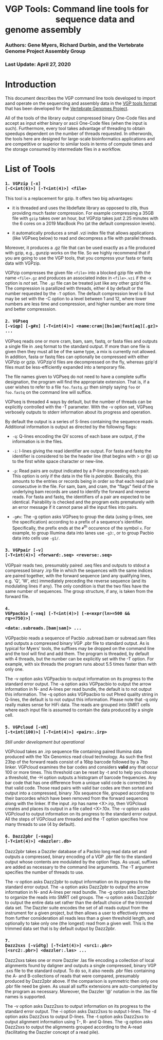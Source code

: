 
# VGP Tools: Command line tools for <br>&nbsp;&nbsp;&nbsp;&nbsp;&nbsp;&nbsp;&nbsp;&nbsp;&nbsp;&nbsp;&nbsp;&nbsp;&nbsp;&nbsp;&nbsp;&nbsp;&nbsp;&nbsp;&nbsp;&nbsp;&nbsp;&nbsp;&nbsp;&nbsp; sequence data and genome assembly

### Authors:  Gene Myers, Richard Durbin, and the Vertebrate Genome Project Assembly Group
### Last Update: April 27, 2020

# Introduction

This document describes the VGP command line tools developed to
import aand operate on the
sequencing and assembly data in the [VGP tools format](file://VGP-assembly-schema.md)
that has been developed for the
[Vertebrate Genomes Project](http://www.vertebrategenomes.org).

All of the tools of the library output compressed binary One-Code files and accept as input either binary or ascii One-Code files (when the input is such).  Furthermore,
every tool takes advantage of threading to obtain speedups dependent on the number
of threads requested.  In otherwords, the tools here are designed for large-scale
bioinformatics applications and are competitive or superior to similar tools in terms of compute times and the storage consumed by intermediate files in a workflow.

# List of Tools

### <code>1. VGPzip [-x] [-C\<int(6)\>] [-T\<int(4)\>] \<file\></code>

This tool is a replacement for gzip.  It offers two big advantages:

* it is threaded and uses the libdeflate library as opposed to zlib, thus
providing much faster compression.  For example compressing a 35GB file
with ```gzip``` takes over an hour, but VGPzip takes just 2.25 minutes with the 6 cores
on a 2019 MacBook Pro (at the default compression levels).

* it automatically produces a small .vzi index file that allows applications
(like VGPseq below) to read and decompress a file with parallel threads.

Moreover, it produces a .gz file that can be used exactly as a file produced with gzip,
e.g., gunzip works on the file.  So we highly recommend that if you are going to use
the VGP tools, that you compress your fasta or fastq data with VGPzip.

VGPzip compresses the given file ```<file>``` into a blocked gzip file with the name ```<file>.gz``` and
produces an associated index in ```<file>.vzi``` if the -x option is *not* set.  The ```.gz``` file can be treated just like any other gzip'd file.  The compression is parallized with threads,
either 4 by default or the number requested by the ```-T``` option.  The default compression level is 6 but may
be set with the -C option to a level between 1 and 12, where lower numbers are less time and compression, and higher
number are more time and better compresssion.

### <code>2. VGPseq [-viqp] [-g#x] [-T\<int(4)\>] \<name:cram|[bs]am|fast[aq][.gz]> ...</code>

VGPseq reads one or more cram, bam, sam, fastq, or fasta files and outputs a single file in .seq format to the standard output.
If more than one file is given then they must all be of the same type, a mix is currently not allowed.  In addition, fasta or
fastq files can optionally be compressed with either VGPzip or gzip.  VGPzip'd files are decompressed on the fly, whereas gzip'd
files must be less-efficiently expanded into a temporary file.

The file names given to VGPseq do not need to have a complete suffix designation, the
program will find the appropriate extension.  That is, if a user wishes to refer to a
file ```foo.fastq.gz``` then simply saying ```foo``` or ```foo.fastq``` on the command
line will suffice.

VGPseq is threaded 4 ways by default, but the number of threads can be explicitly
controlled with the -T parameter.  With the -v option set, VGPseq verbosely outputs to
stderr information about its progress and operation.

By default the output is a series of S-lines containing the sequence reads.  Additional
information is output as directed by the following flags:

* ```-q```: Q-lines encoding the QV scores of each base are output, *if* the information is in the files.

* ```-i```:  I-lines giving the read identifier are output.  For fasta and fastq the identifier is considered
to be the header line (that begins with > or @) up to the first white space character or new-line.

* ```-p```: Read pairs are output indicated by a P-line proceeding each pair.  This
option is only if the data in the file is *pairable*.  Basically, this amounts to the
entries or records being in order so that each read pair is consecutive in the file.
For sam, bam, and cram, the "flags" field of the underlying bam records are used to
identify the forward and reverse reads.  For fasta and fastq, the identifiers of a
pair are expected to be identical.  Pairability is checked and the program exits
prematurely with an error message if it cannot parse all the input files into pairs.

* ```-g#x```: The -g option asks VGPseq to group the data (using g-lines, see the specification) according to
a prefix of a sequence's identifier.  Specifically, the prefix ends at the ```#```<sup>th</sup> occurence of the
symbol ```x```.  For example, to group Illumina data into lanes use ```-g3:```, or to group Pacbio data
into cells use ```-g1/```.

### <code>3. VGPpair [-v] [-T\<int(4)\>] \<forward:.seq> \<reverse:.seq></code>

VGPpair reads two, presumably paired .seq files and outputs to stdout a compressed binary
.irp file in which the sequences with the same indices are paired together, with the forward sequence (and any qualifying lines, e.g. 'Q', 'W', etc) immediately preceding the reverse sequence (and its modulating lines if any).  The only condition is that the two files have
the same number of sequences.  The group structure, if any, is taken from the forward file.

### <code>4. VGPpacbio [-vaq] [-T\<int(4)\>] [-e<expr(ln>=500 && rq>=750)>]</code> <br><code>&nbsp;&nbsp;&nbsp;&nbsp;&nbsp;&nbsp;&nbsp;&nbsp;&nbsp;&nbsp;&nbsp;&nbsp;&nbsp;&nbsp;&nbsp;&nbsp; \<data:.subreads.[bam|sam]> ...</code>

VGPpacbio reads a sequence of Pacbio .subread.bam or subread.sam files and outputs a compressed
binary VGP .pbr file to
standard output.  As is typical for Myers' tools, the suffixes may be dropped on the command
line and the tool will find and add them.  The program is threaded, by default with 4 threads,
but the number can be explicitly set with the -T option.  For example, with six threads the program
runs about 5.5 times faster than with only one.

The -v option asks VGPpacbio to output information on its progress to the standard error output.
The -a option asks VGPpacbio to  output the arrow information in N- and A-lines per read bundle,
the default is to not output this information.  The -q option asks VGPpacbio to out Phred quality string in Q-lines, the default is to not output this information.  Please note that -q only really makes sense for HiFi data.  The reads are grouped into SMRT cells where each
input file is assumed to contain the data produced by a single cell.

### <code>5. VGPcloud [-vH] [-t\<int(100)>] [-T\<int(4)>] \<pairs:.irp></code>

*Still under development but operational*

VGPcloud takes an .irp sequence file containing paired Illumina data produced with the
10x Genomics read cloud technology.  As such the first 23bp of the forward reads consist
of a 16bp barcode followed by a 7bp linker.  VGPcloud examines the bar codes and
considers **valid** any that occur 100 or more times.  This threshold can be reset by -t and to
help you choose a threshold, the -H option outputs a histogram of barcode frequencies.
Any bar code that has one difference from a unique valid code is corrected to that valid code.  Those
read pairs with valid bar codes are then sorted
and output into a compressed, binary .10x sequence file, grouped according to
their barcordes which have been removed from the forward sequences along with the linker.
If the input .irp has name \<X>.irp, then VGPcloud creates and places its output in a
file called \<X>.10x.  The -v option asks VGPcloud to output information on its progress to the standard error output.  All the steps of VGPcloud are threaded and the -T option specifies how many threads
to use (4 by default).

### <code>6. Dazz2pbr [-vagu] [-T\<int(4)\>] \<dazzler:.db\></code>

Dazz2pbr takes a Dazzler database of a Pacbio long read data set and outputs
a compressed, binary encoding of a VGP .pbr file to the standard output whose contents
are modulated by the option flags.
As usual, suffixes are added as necessary to the command line arguments.   The -T argument specifies the number of threads to use.

The -v option asks Dazz2pbr to output information on its progress to the standard error output.
The -a option asks Dazz2pbr to output the arrow information in N- and A-lines per read bundle.
The -g option asks Dazz2pbr to organize the reads into SMRT cell groups.
The -u option asks Dazz2pbr to output the entire data set rather than the default choice
of the trimmed data set.  The Dazzler suite encodes the set of all reads output from the
instrument for a given project, but then allows a user to effectively remove from further
consideration all reads less than a given threshold length, and optionally to take only
one (the longest) read from a given well.  This is the trimmed data set that is by default
output by Dazz2pbr.

### <code>7. Dazz2sxs [-vidtg] [-T\<int(4)\>] \<src1:.pbr> [\<src2:.pbr>] \<dazzler:.las\> ...</code>

Dazz2sxs takes one or more Dazzler .las file encoding a collection of local alignments found by daligner
and outputs a single compressed, binary VGP .sxs file to the standard output.  To do so, it also needs .pbr
files containing the A- and B-collections of reads that were compared, presumably produced
by Dazz2pbr above.  If the comparison is symmetric then only one .pbr file need be given.
As usual all suffix extensions are auto-completed by the program as necessary. Moreover,
the Dazzler '@' notation in the .las file names is supported.

The -v option asks Dazz2sxs to output information on its progress to the standard error output.
The -i option asks Dazz2sxs to output I-lines.
The -d option asks Dazz2sxs to output D-lines.
The -t option asks Dazz2sxs to output alignment information using T-, R- and Q-lines.
The -g option asks Dazz2sxs to output the alignments grouped according to the A-read
(facilitating the Dazzler concept of a read pile).
